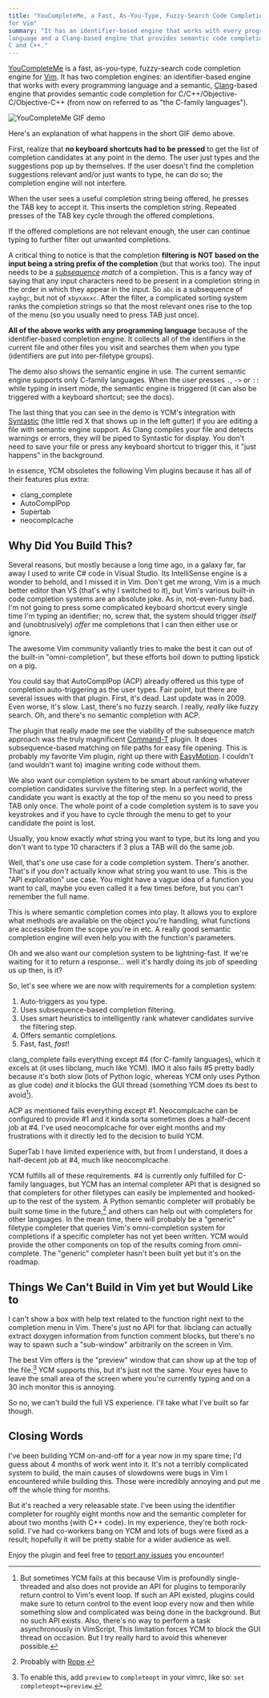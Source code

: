 ```yaml
---
title: "YouCompleteMe, a Fast, As-You-Type, Fuzzy-Search Code Completion Engine
for Vim"
summary: "It has an identifier-based engine that works with every programming
language and a Clang-based engine that provides semantic code completion for
C and C++."
---
```


[YouCompleteMe][ycm] is a fast, as-you-type, fuzzy-search code completion engine
for [Vim][]. It has two completion engines: an identifier-based engine that
works with every programming language and a semantic, [Clang][]-based engine
that provides semantic code completion for C/C++/Objective-C/Objective-C++ (from
now on referred to as "the C-family languages").

![YouCompleteMe GIF demo](http://i.imgur.com/0OP4ood.gif)

Here's an explanation of what happens in the short GIF demo above.

First, realize that **no keyboard shortcuts had to be pressed** to get the list
of completion candidates at any point in the demo. The user just types and the
suggestions pop up by themselves. If the user doesn't find the completion
suggestions relevant and/or just wants to type, he can do so; the completion
engine will not interfere.

When the user sees a useful completion string being offered, he presses the TAB
key to accept it. This inserts the completion string. Repeated presses of the
TAB key cycle through the offered completions.

If the offered completions are not relevant enough, the user can continue typing
to further filter out unwanted completions.

A critical thing to notice is that the completion **filtering is NOT based on
the input being a string prefix of the completion** (but that works too). The
input needs to be a _[subsequence][] match_ of a completion. This is a fancy way
of saying that any input characters need to be present in a completion string in
the order in which they appear in the input. So `abc` is a subsequence of
`xaybgc`, but not of `xbyxaxxc`. After the filter, a complicated sorting system
ranks the completion strings so that the most relevant ones rise to the top of
the menu (so you usually need to press TAB just once).

**All of the above works with any programming language** because of the
identifier-based completion engine. It collects all of the identifiers in the
current file and other files you visit and searches them when you type
(identifiers are put into per-filetype groups).

The demo also shows the semantic engine in use. The current semantic engine
supports only C-family languages. When the user presses `.`, `->` or `::` while
typing in insert mode, the semantic engine is triggered (it can also be
triggered with a keyboard shortcut; see the docs).

The last thing that you can see in the demo is YCM's integration with
[Syntastic][] (the little red X that shows up in the left gutter) if you are
editing a file with semantic engine support. As Clang compiles your file and
detects warnings or errors, they will be piped to Syntastic for display. You
don't need to save your file or press any keyboard shortcut to trigger this, it
"just happens" in the background.

In essence, YCM obsoletes the following Vim plugins because it has all of their
features plus extra:

- clang_complete
- AutoComplPop
- Supertab
- neocomplcache

Why Did You Build This?
-----------------------

Several reasons, but mostly because a long time ago, in a galaxy far, far away I
used to write C# code in Visual Studio. Its IntelliSense engine is a wonder to
behold, and I missed it in Vim. Don't get me wrong, Vim is a much better editor
than VS (that's why I switched to it), but Vim's various built-in code
completion systems are an absolute joke. As in, not-even-funny bad. I'm not
going to press some complicated keyboard shortcut every single time I'm typing
an identifier; no, screw that, the system should trigger _itself_ and
(unobtrusively) _offer_ me completions that I can then either use or ignore.

The awesome Vim community valiantly tries to make the best it can out of the
built-in "omni-completion", but these efforts boil down to putting lipstick on a
pig.

You could say that AutoComplPop (ACP) already offered us this type of completion
auto-triggering as the user types. Fair point, but there are several issues with
that plugin. First, it's dead. Last update was in 2009. Even worse, it's slow.
Last, there's no fuzzy search. I really, _really_ like fuzzy search. Oh, and
there's no semantic completion with ACP.

The plugin that really made me see the viability of the subsequence match
approach was the truly magnificent [Command-T][cmdt] plugin. It does
subsequence-based matching on file paths for easy file opening. This is probably
my favorite Vim plugin, right up there with [EasyMotion][]. I couldn't (and
wouldn't want to) imagine writing code without them.

We also want our completion system to be smart about ranking whatever completion
candidates survive the filtering step. In a perfect world, the candidate you
want is exactly at the top of the menu so you need to press TAB only once. The
whole point of a code completion system is to save you keystrokes and if you
have to cycle through the menu to get to your candidate the point is lost.

Usually, you know exactly _what_ string you want to type, but its long and you
don't want to type 10 characters if 3 plus a TAB will do the same job.

Well, that's _one_ use case for a code completion system. There's another.
That's if you _don't_ actually know what string you want to use. This is the
"API exploration" use case. You might have a vague idea of a function you want
to call, maybe you even called it a few times before, but you can't remember the
full name.

This is where semantic completion comes into play. It allows you to explore what
methods are available on the object you're handling, what functions are
accessible from the scope you're in etc. A really good semantic completion
engine will even help you with the function's parameters.

Oh and we also want our completion system to be lightning-fast. If we're waiting
for it to return a response... well it's hardly doing its job of speeding us up
then, is it?

So, let's see where we are now with requirements for a completion system:

1. Auto-triggers as you type.
2. Uses subsequence-based completion filtering.
3. Uses smart heuristics to intelligently rank whatever candidates survive the
   filtering step.
4. Offers semantic completions.
5. Fast, fast, _fast_!

clang_complete fails everything except #4 (for C-family languages), which it
excels at (it uses libclang, much like YCM). IMO it also fails #5 pretty badly
because it's both slow (lots of Python logic, whereas YCM only uses Python as
glue code) _and_ it blocks the GUI thread (something YCM does its best to
avoid[^gui-block]).

[^gui-block]: But sometimes YCM fails at this because Vim is profoundly
single-threaded and also does not provide an API for plugins to temporarily
return control to Vim's event loop. If such an API existed, plugins could make
sure to return control to the event loop every now and then while something slow
and complicated was being done in the background. But no such API exists. Also,
there's no way to perform a task asynchronously in VimScript. This limitation
forces YCM to block the GUI thread on occasion. But I try really hard to avoid
this whenever possible.

ACP as mentioned fails everything except #1. Neocomplcache can be configured to
provide #1 and it kinda sorta sometimes does a half-decent job at #4. I've used
neocomplcache for over eight months and my frustrations with it directly led to
the decision to build YCM.

SuperTab I have limited experience with, but from I understand, it does a
half-decent job at #4, much like neocomplcache.

YCM fulfills all of these requirements. #4 is currently only fulfilled for
C-family languages, but YCM has an internal completer API that is designed so
that completers for other filetypes can easily be implemented and hooked-up to
the rest of the system. A Python semantic completer will probably be built some
time in the future,[^rope] and others can help out with completers for other
languages. In the mean time, there will probably be a "generic" filetype
completer that queries Vim's omni-completion system for completions if a
specific completer has not yet been written. YCM would provide the other
components on top of the results coming from omni-complete. The "generic"
completer hasn't been built yet but it's on the roadmap.

[^rope]: Probably with [Rope][].


Things We Can't Build in Vim yet but Would Like to
--------------------------------------------------

I can't show a box with help text related to the function right next to the
completion menu in Vim. There's just no API for that. libclang can actually
extract doxygen information from function comment blocks, but there's no way to
spawn such a "sub-window" arbitrarily on the screen in Vim.

The best Vim offers is the "preview" window that can show up at the top of the
file.[^preview] YCM supports this, but it's just not the same. Your eyes have to
leave the small area of the screen where you're currently typing and on a 30
inch monitor this is annoying.

[^preview]: To enable this, add `preview` to `completeopt` in your vimrc, like
so: `set completeopt+=preview`.

So no, we can't build the full VS experience. I'll take what I've built so far
though.

Closing Words
-------------

I've been building YCM on-and-off for a year now in my spare time; I'd guess
about 4 months of work went into it. It's not a terribly complicated system to
build, the main causes of slowdowns were bugs in Vim I encountered while
building this. Those were incredibly annoying and put me off the whole thing for
months.

But it's reached a very releasable state. I've been using the identifier
completer for roughly eight months now and the semantic completer for about two
months (with C++ code). In my experience, they're both rock-solid. I've had
co-workers bang on YCM and lots of bugs were fixed as a result; hopefully it
will be pretty stable for a wider audience as well.

Enjoy the plugin and feel free to [report any issues][tracker] you encounter!


[Clang]: http://clang.llvm.org/
[vundle]: https://github.com/gmarik/vundle#about
[pathogen]: https://github.com/tpope/vim-pathogen#pathogenvim
[clang-download]: http://llvm.org/releases/download.html#3.2
[macvim]: http://code.google.com/p/macvim/#Download
[vimrc]: http://vimhelp.appspot.com/starting.txt.html#vimrc
[vim]: http://www.vim.org/
[syntastic]: https://github.com/scrooloose/syntastic
[subsequence]: http://en.wikipedia.org/wiki/Subsequence
[ycm]: http://valloric.github.com/YouCompleteMe/
[cmdt]: https://wincent.com/products/command-t
[easymotion]: https://github.com/Lokaltog/vim-easymotion
[rope]: http://rope.sourceforge.net/
[tracker]: https://github.com/Valloric/YouCompleteMe/issues?state=open
